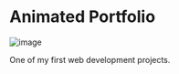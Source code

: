 # Animated Portfolio

![image](https://github.com/urvashii-b/html-css-animated-website/assets/130129236/d54c4889-c863-4eba-b153-1087212eb944)

One of my first web development projects.
